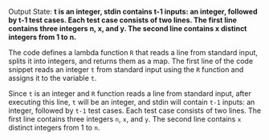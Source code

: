 Output State: **t is an integer, stdin contains t-1 inputs: an integer, followed by t-1 test cases. Each test case consists of two lines. The first line contains three integers n, x, and y. The second line contains x distinct integers from 1 to n.**

The code defines a lambda function `R` that reads a line from standard input, splits it into integers, and returns them as a map. The first line of the code snippet reads an integer `t` from standard input using the `R` function and assigns it to the variable `t`. 

Since `t` is an integer and `R` function reads a line from standard input, after executing this line, `t` will be an integer, and stdin will contain `t-1` inputs: an integer, followed by `t-1` test cases. Each test case consists of two lines. The first line contains three integers `n`, `x`, and `y`. The second line contains `x` distinct integers from 1 to `n`.